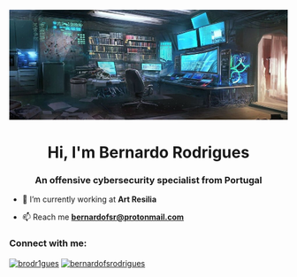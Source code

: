 [![Social banner for bernardofsr](https://github.com/bernardofsr/bernardofsr/blob/main/bNVFjjxJANI2W7U.jpg)](https://github.com/bernardofsr)

<h1 align="center">Hi, I'm Bernardo Rodrigues</h1>
<h3 align="center">An offensive cybersecurity specialist from Portugal</h3>

- 🔭 I’m currently working at **Art Resilia**

- 📫 Reach me **bernardofsr@protonmail.com**

<h3 align="left">Connect with me:</h3>
<p align="left">
<a href="https://twitter.com/brodr1gues" target="blank"><img align="center" src="https://raw.githubusercontent.com/rahuldkjain/github-profile-readme-generator/master/src/images/icons/Social/twitter.svg" alt="brodr1gues" height="30" width="40" /></a>
<a href="https://linkedin.com/in/bernardofsrodrigues" target="blank"><img align="center" src="https://raw.githubusercontent.com/rahuldkjain/github-profile-readme-generator/master/src/images/icons/Social/linked-in-alt.svg" alt="bernardofsrodrigues" height="30" width="40" /></a>
</p>

